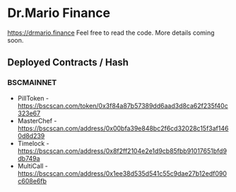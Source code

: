 # Dr.Mario Finance

https://drmario.finance Feel free to read the code. More details coming soon.

## Deployed Contracts / Hash

### BSCMAINNET

- PillToken - https://bscscan.com/token/0x3f84a87b57389dd6aad3d8ca62f235f40c323e67
- MasterChef - https://bscscan.com/address/0x00bfa39e848bc2f6cd32028c15f3af1460d8d239
- Timelock - https://bscscan.com/address/0x8f2ff2104e2e1d9cb85fbb91017651bfd9db749a
- MultiCall - https://bscscan.com/address/0x1ee38d535d541c55c9dae27b12edf090c608e6fb

